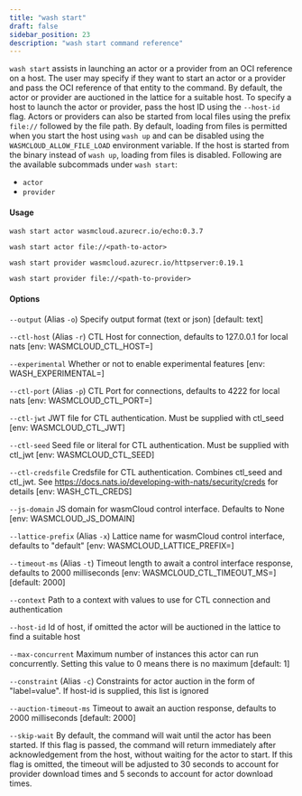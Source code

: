 ```yaml
---
title: "wash start"
draft: false
sidebar_position: 23
description: "wash start command reference"
---
```


`wash start` assists in launching an actor or a provider from an OCI reference on a host. The user may specify if they want to start an actor or a provider and pass the OCI reference of that entity to the command. By default, the actor or provider are auctioned in the lattice for a suitable host. To specify a host to launch the actor or provider, pass the host ID using the `--host-id` flag. Actors or providers can also be started from local files using the prefix `file://` followed by the file path. By default, loading from files is permitted when you start the host using `wash up` and can be disabled using the `WASMCLOUD_ALLOW_FILE_LOAD` environment variable. If the host is started from the binary instead of `wash up`, loading from files is disabled. Following are the available subcommads under `wash start`:

- `actor`
- `provider`

#### Usage

```
wash start actor wasmcloud.azurecr.io/echo:0.3.7

wash start actor file://<path-to-actor>

wash start provider wasmcloud.azurecr.io/httpserver:0.19.1

wash start provider file://<path-to-provider>
```

#### Options

`--output` (Alias `-o`) Specify output format (text or json) [default: text]

`--ctl-host` (Alias `-r`) CTL Host for connection, defaults to 127.0.0.1 for local nats [env: WASMCLOUD_CTL_HOST=]

`--experimental` Whether or not to enable experimental features [env: WASH_EXPERIMENTAL=]

`--ctl-port` (Alias `-p`) CTL Port for connections, defaults to 4222 for local nats [env: WASMCLOUD_CTL_PORT=]

`--ctl-jwt` JWT file for CTL authentication. Must be supplied with ctl_seed [env: WASMCLOUD_CTL_JWT]

`--ctl-seed` Seed file or literal for CTL authentication. Must be supplied with ctl_jwt [env: WASMCLOUD_CTL_SEED]

`--ctl-credsfile` Credsfile for CTL authentication. Combines ctl_seed and ctl_jwt. See <https://docs.nats.io/developing-with-nats/security/creds> for details [env: WASH_CTL_CREDS]

`--js-domain` JS domain for wasmCloud control interface. Defaults to None [env: WASMCLOUD_JS_DOMAIN]

`--lattice-prefix` (Alias `-x`) Lattice name for wasmCloud control interface, defaults to "default" [env: WASMCLOUD_LATTICE_PREFIX=]

`--timeout-ms` (Alias `-t`) Timeout length to await a control interface response, defaults to 2000 milliseconds [env: WASMCLOUD_CTL_TIMEOUT_MS=] [default: 2000]

`--context` Path to a context with values to use for CTL connection and authentication

`--host-id` Id of host, if omitted the actor will be auctioned in the lattice to find a suitable host

`--max-concurrent` Maximum number of instances this actor can run concurrently. Setting this value to 0 means there is no maximum [default: 1]

`--constraint` (Alias `-c`) Constraints for actor auction in the form of "label=value". If host-id is supplied, this list is ignored

`--auction-timeout-ms` Timeout to await an auction response, defaults to 2000 milliseconds [default: 2000]

`--skip-wait` By default, the command will wait until the actor has been started. If this flag is passed, the command will return immediately after acknowledgement from the host, without waiting for the actor to start. If this flag is omitted, the timeout will be adjusted to 30 seconds to account for provider download times and 5 seconds to account for actor download times.
